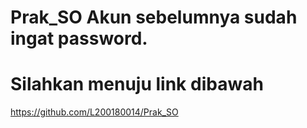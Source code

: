 # Prak_SO Akun sebelumnya sudah ingat password. 
# Silahkan menuju link dibawah
https://github.com/L200180014/Prak_SO

